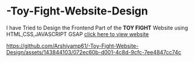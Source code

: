 # -Toy-Fight-Website-Design
I have Tried to Design the Frontend Part of the **TOY FIGHT** Website using HTML,CSS,JAVASCRIPT GSAP
[click here   to view website](https://animation-websitedesign.netlify.app/)


https://github.com/Arshiyamp61/-Toy-Fight-Website-Design/assets/143844103/072ec60b-d001-4c8d-9cfc-7ee4847cc74c

